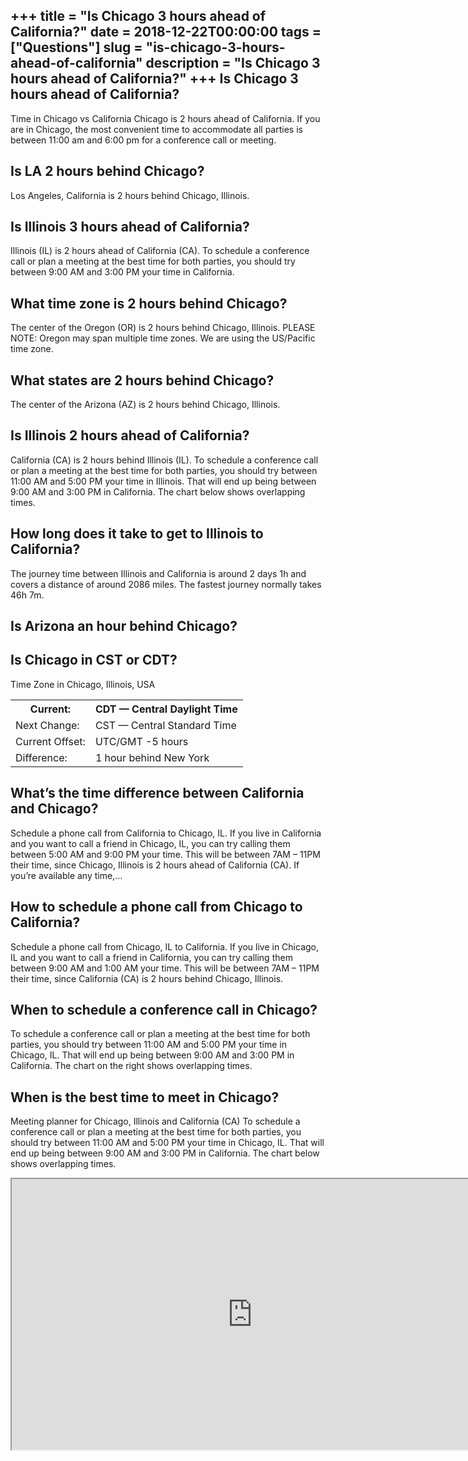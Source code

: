 +++
title = "Is Chicago 3 hours ahead of California?"
date = 2018-12-22T00:00:00
tags = ["Questions"]
slug = "is-chicago-3-hours-ahead-of-california"
description = "Is Chicago 3 hours ahead of California?"
+++
Is Chicago 3 hours ahead of California?
---------------------------------------

Time in Chicago vs California Chicago is 2 hours ahead of California. If you are in Chicago, the most convenient time to accommodate all parties is between 11:00 am and 6:00 pm for a conference call or meeting.

Is LA 2 hours behind Chicago?
-----------------------------

Los Angeles, California is 2 hours behind Chicago, Illinois.

Is Illinois 3 hours ahead of California?
----------------------------------------

Illinois (IL) is 2 hours ahead of California (CA). To schedule a conference call or plan a meeting at the best time for both parties, you should try between 9:00 AM and 3:00 PM your time in California.

What time zone is 2 hours behind Chicago?
-----------------------------------------

The center of the Oregon (OR) is 2 hours behind Chicago, Illinois. PLEASE NOTE: Oregon may span multiple time zones. We are using the US/Pacific time zone.

What states are 2 hours behind Chicago?
---------------------------------------

The center of the Arizona (AZ) is 2 hours behind Chicago, Illinois.

Is Illinois 2 hours ahead of California?
----------------------------------------

California (CA) is 2 hours behind Illinois (IL). To schedule a conference call or plan a meeting at the best time for both parties, you should try between 11:00 AM and 5:00 PM your time in Illinois. That will end up being between 9:00 AM and 3:00 PM in California. The chart below shows overlapping times.

How long does it take to get to Illinois to California?
-------------------------------------------------------

The journey time between Illinois and California is around 2 days 1h and covers a distance of around 2086 miles. The fastest journey normally takes 46h 7m.

Is Arizona an hour behind Chicago?
----------------------------------

Is Chicago in CST or CDT?
-------------------------

Time Zone in Chicago, Illinois, USA

<table><tr><th>Current:</th><th>CDT — Central Daylight Time</th></tr><tr><td>Next Change:</td><td>CST — Central Standard Time</td></tr><tr><td>Current Offset:</td><td>UTC/GMT -5 hours</td></tr><tr><td>Difference:</td><td>1 hour behind New York</td></tr></table>

What’s the time difference between California and Chicago?
----------------------------------------------------------

Schedule a phone call from California to Chicago, IL. If you live in California and you want to call a friend in Chicago, IL, you can try calling them between 5:00 AM and 9:00 PM your time. This will be between 7AM – 11PM their time, since Chicago, Illinois is 2 hours ahead of California (CA). If you’re available any time,…

How to schedule a phone call from Chicago to California?
--------------------------------------------------------

Schedule a phone call from Chicago, IL to California. If you live in Chicago, IL and you want to call a friend in California, you can try calling them between 9:00 AM and 1:00 AM your time. This will be between 7AM – 11PM their time, since California (CA) is 2 hours behind Chicago, Illinois.

When to schedule a conference call in Chicago?
----------------------------------------------

To schedule a conference call or plan a meeting at the best time for both parties, you should try between 11:00 AM and 5:00 PM your time in Chicago, IL. That will end up being between 9:00 AM and 3:00 PM in California. The chart on the right shows overlapping times.

When is the best time to meet in Chicago?
-----------------------------------------

Meeting planner for Chicago, Illinois and California (CA) To schedule a conference call or plan a meeting at the best time for both parties, you should try between 11:00 AM and 5:00 PM your time in Chicago, IL. That will end up being between 9:00 AM and 3:00 PM in California. The chart below shows overlapping times.

<iframe allow="accelerometer; autoplay; clipboard-write; encrypted-media; gyroscope; picture-in-picture" allowfullscreen="" class="__youtube_prefs__  epyt-is-override  no-lazyload" data-no-lazy="1" data-origheight="433" data-origwidth="770" data-skipgform_ajax_framebjll="" height="433" id="_ytid_98598" loading="lazy" src="https://www.youtube.com/embed/gqd04zKUUHU?enablejsapi=1&autoplay=0&cc_load_policy=0&cc_lang_pref=&iv_load_policy=1&loop=0&modestbranding=0&rel=1&fs=1&playsinline=0&autohide=2&theme=dark&color=red&controls=1&" title="YouTube player" width="770"></iframe>